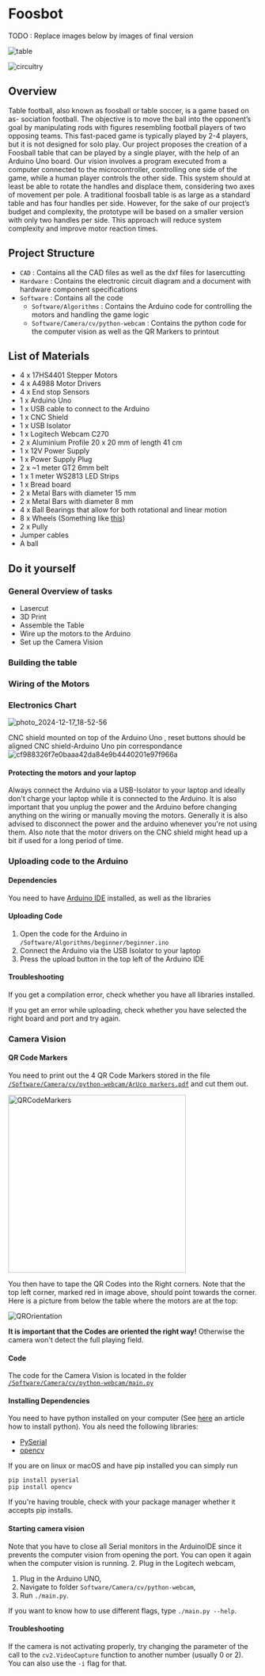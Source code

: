 # Foosbot
TODO : Replace images below by images of final version

![table](https://github.com/user-attachments/assets/b8c47ceb-1c6e-445f-9500-ef7e5aeb1a10)


![circuitry](https://github.com/user-attachments/assets/d1ccab5b-6c06-4c52-b9e3-3810068a2918)

## Overview
Table football, also known as foosball or table soccer, is a game based on as- sociation football. The objective is to move the ball into the opponent’s goal by manipulating rods with figures resembling football players of two opposing teams. This fast-paced game is typically played by 2-4 players, but it is not designed for solo play.
Our project proposes the creation of a Foosball table that can be played by a single player, with the help of an Arduino Uno board. Our vision involves a program executed from a computer connected to the microcontroller, controlling one side of the game, while a human player controls the other side. This system should at least be able to rotate the handles and displace them, considering two axes of movement per pole.
A traditional foosball table is as large as a standard table and has four handles per side. However, for the sake of our project’s budget and complexity, the prototype will be based on a smaller version with only two handles per side. This approach will reduce system complexity and improve motor reaction times.

## Project Structure
- `CAD` : Contains all the CAD files as well as the dxf files for lasercutting
- `Hardware` : Contains the electronic circuit diagram and a document with hardware component specifications
- `Software` : Contains all the code
  - `Software/Algorithms` : Contains the Arduino code for controlling the motors and handling the game logic
  - `Software/Camera/cv/python-webcam` : Contains the python code for the computer vision as well as the QR Markers to printout

## List of Materials
- 4 x 17HS4401 Stepper Motors
- 4 x A4988 Motor Drivers
- 4 x End stop Sensors
- 1 x Arduino Uno
- 1 x USB cable to connect to the Arduino
- 1 x CNC Shield
- 1 x USB Isolator
- 1 x Logitech Webcam C270
- 2 x Aluminium Profile 20 x 20 mm of length 41 cm
- 1 x 12V Power Supply
- 1 x Power Supply Plug
- 2 x ~1 meter GT2 6mm belt
- 1 x 1 meter WS2813 LED Strips
- 1 x Bread board
- 2 x Metal Bars with diameter 15 mm
- 2 x Metal Bars with diameter 8 mm
- 4 x Ball Bearings that allow for both rotational and linear motion
- 8 x Wheels (Something like [this](https://www.zyltech.com/zyltech-20-series-wheel-pulley-bearing-for-2020-aluminum-extrusion-v-slot-compatible/))
- 2 x Pully
- Jumper cables
- A ball

## Do it yourself
### General Overview of tasks
- Lasercut
- 3D Print
- Assemble the Table
- Wire up the motors to the Arduino
- Set up the Camera Vision

### Building the table

### Wiring of the Motors
### Electronics Chart
![photo_2024-12-17_18-52-56](https://github.com/user-attachments/assets/1b046676-7fc6-4c36-af1d-b620efba9c2d)


CNC shield mounted on top of the Arduino Uno , reset buttons should be aligned 
CNC shield-Arduino Uno pin correspondance
![cf988326f7e0baaa42da84e9b4440201e97f966a](https://github.com/user-attachments/assets/9fa05bec-4b6c-4132-ae6e-10df3555fa08)


#### Protecting the motors and your laptop
Always connect the Arduino via a USB-Isolator to your laptop and ideally don't charge your laptop while it is connected to the Arduino.
It is also important that you unplug the power and the Arduino before changing anything on the wiring or manually moving the motors.
Generally it is also advised to disconnect the power and the arduino whenever you're not using them.
Also note that the motor drivers on the CNC shield might head up a bit if used for a long period of time.

### Uploading code to the Arduino
#### Dependencies
You need to have [Arduino IDE](https://www.arduino.cc/en/software) installed, as well as the libraries
#### Uploading Code
1. Open the code for the Arduino in `/Software/Algorithms/beginner/beginner.ino`
2. Connect the Arduino via the USB Isolator to your laptop
3. Press the upload button in the top left of the Arduino IDE

#### Troubleshooting
If you get a compilation error, check whether you have all libraries installed.

If you get an error while uploading, check whether you have selected the right board and port and try again.

### Camera Vision
#### QR Code Markers
You need to print out the 4 QR Code Markers stored in the file
[`/Software/Camera/cv/python-webcam/ArUco markers.pdf`](https://github.com/epfl-cs358/2024fa-foosbot/blob/main/Software/Camera/cv/python-webcam/ArUco%20markers.pdf)
and cut them out. 

<img width="359" alt="QRCodeMarkers" src="https://github.com/user-attachments/assets/70fe4499-404d-41a1-beef-c1cddc03354b" />



You then have to tape the QR Codes into the Right corners. Note that the top left corner, marked red in image above, should point towards the corner.
Here is a picture from below the table where the motors are at the top:

![QROrientation](https://github.com/user-attachments/assets/b5999db4-da25-40d2-b06f-c2f30c9e86fd)



__It is important that the Codes are oriented the right way!__
Otherwise the camera won't detect the full playing field.

#### Code
The code for the Camera Vision is located in the folder
[`/Software/Camera/cv/python-webcam/main.py`](https://github.com/epfl-cs358/2024fa-foosbot/blob/main/Software/Camera/cv/python-webcam/main.py)
#### Installing Dependencies
You need to have python installed on your computer (See [here](https://realpython.com/installing-python/) an article how to install python).
You als need the following libraries:
- [PySerial](https://pypi.org/project/pyserial/)
- [opencv](https://opencv.org/)

If you are on linux or macOS and have pip installed you can simply run 

```commandline
pip install pyserial
pip install opencv
```
If you're having trouble, check with your package manager whether it accepts pip installs.

#### Starting camera vision
Note that you have to close all Serial monitors in the ArduinoIDE since it prevents the computer vision from opening the port. You can open it again when the computer vision is running.
2. Plug in the Logitech webcam,
1. Plug in the Arduino UNO,
3. Navigate to folder ` Software/Camera/cv/python-webcam `,
4. Run ` ./main.py `.

If you want to know how to use different flags, type `./main.py --help`.

#### Troubleshooting

If the camera is not activating properly, try changing the parameter of the
call to the ` cv2.VideoCapture ` function to another number (usually 0 or 2).
You can also use the `-i` flag for that.
